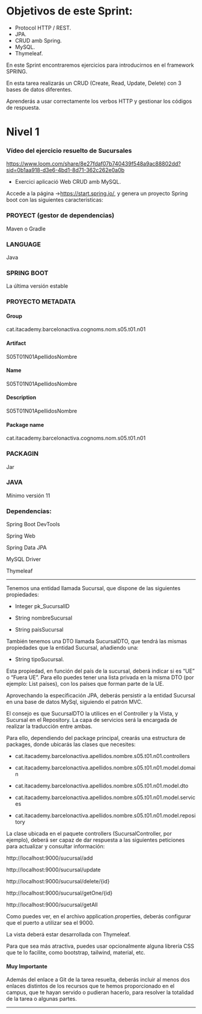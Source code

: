 # Objetivos de este Sprint:

- Protocol HTTP / REST.
- JPA.
- CRUD amb Spring.
- MySQL.
- Thymeleaf.

En este Sprint encontraremos ejercicios para introducirnos en el framework SPRING.

En esta tarea realizarás un CRUD (Create, Read, Update, Delete) con 3 bases de datos diferentes.

Aprenderás a usar correctamente los verbos HTTP y gestionar los códigos de respuesta.

# Nivel 1

### Vídeo del ejercicio resuelto de Sucursales

https://www.loom.com/share/8e27fdaf07b740439f548a9ac88802dd?sid=0b1aa918-d3e6-4bd1-8d71-362c262e0a0b



- Exercici aplicació Web CRUD amb MySQL.
  
Accede a la página ->https://start.spring.io/, y genera un proyecto Spring boot con las siguientes características:

### PROYECT (gestor de dependencias)

Maven o Gradle

### LANGUAGE

Java

### SPRING BOOT

La última versión estable

### PROYECTO METADATA

#### Group

cat.itacademy.barcelonactiva.cognoms.nom.s05.t01.n01

#### Artifact

S05T01N01ApellidosNombre

#### Name

S05T01N01ApellidosNombre

#### Description

S05T01N01ApellidosNombre

#### Package name

cat.itacademy.barcelonactiva.cognoms.nom.s05.t01.n01

### PACKAGIN

Jar

### JAVA

Mínimo versión 11

### Dependencias:

Spring Boot DevTools

Spring Web

Spring Data JPA

MySQL Driver

Thymeleaf

-------

Tenemos una entidad llamada Sucursal, que dispone de las siguientes propiedades:

- Integer pk_SucursalID

- String nombreSucursal

- String paisSucursal

 
También tenemos una DTO llamada SucursalDTO, que tendrá las mismas propiedades que la entidad Sucursal, añadiendo una:

- String tipoSucursal.


Esta propiedad, en función del país de la sucursal, deberá indicar si es “UE” o “Fuera UE”. Para ello puedes tener una lista privada en la misma DTO (por ejemplo: List<String> países), con los países que forman parte de la UE.

Aprovechando la especificación JPA, deberás persistir a la entidad Sucursal en una base de datos MySql, siguiendo el patrón MVC.

El consejo es que SucursalDTO la utilices en el Controller y la Vista, y Sucursal en el Repository. La capa de servicios será la encargada de realizar la traducción entre ambas.


Para ello, dependiendo del package principal, crearás una estructura de packages, donde ubicarás las clases que necesites:

- cat.itacademy.barcelonactiva.apellidos.nombre.s05.t01.n01.controllers

- cat.itacademy.barcelonactiva.apellidos.nombre.s05.t01.n01.model.domain

- cat.itacademy.barcelonactiva.apellidos.nombre.s05.t01.n01.model.dto

- cat.itacademy.barcelonactiva.apellidos.nombre.s05.t01.n01.model.services

- cat.itacademy.barcelonactiva.apellidos.nombre.s05.t01.n01.model.repository


La clase ubicada en el paquete controllers (SucursalController, por ejemplo), deberá ser capaz de dar respuesta a las siguientes peticiones para actualizar y consultar información:

http://localhost:9000/sucursal/add

http://localhost:9000/sucursal/update

http://localhost:9000/sucursal/delete/{id}

http://localhost:9000/sucursal/getOne/{id}

http://localhost:9000/sucursal/getAll


Como puedes ver, en el archivo application.properties, deberás configurar que el puerto a utilizar sea el 9000.

La vista deberá estar desarrollada con Thymeleaf.

Para que sea más atractiva, puedes usar opcionalmente alguna librería CSS que te lo facilite, como bootstrap, tailwind, material, etc.

#### Muy Importante

Además del enlace a Git de la tarea resuelta, deberás incluir al menos dos enlaces distintos de los recursos que te hemos proporcionado en el campus, que te hayan servido o pudieran hacerlo, para resolver la totalidad de la tarea o algunas partes.

------
